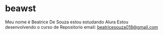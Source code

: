 # beawst
Meu nome é Beatrice De Souza 
estou estudando Alura 
Estou desenvolvendo o curso de Repositorio
 email: beatricesouza018@gmail.com
 
